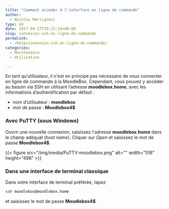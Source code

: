 ```yaml
---
title: "Comment accéder à l'interface en ligne de commande"
author:
  - Nicolas Martignoni
type: kb
date: 2017-04-17T19:12:14+00:00
slug: connexion-ssh-en-ligne-de-commande
permalink:
  - /help/connexion-ssh-en-ligne-de-commande/
categories:
  - Maintenance
  - Utilisation

---
```

En tant qu’utilisateur, il n'est en principe pas nécessaire de vous connecter en ligne de commande à la MoodleBox. Cependant, vous pouvez y accéder au besoin via SSH en utilisant l’adresse __moodlebox.home__, avec les informations d’authentification par défaut :

  * nom d’utilisateur : __moodlebox__
  * mot de passe : __Moodlebox4$__

### Avec PuTTY (sous Windows)

Ouvrir une nouvelle connexion, saisissez l'adresse __moodlebox.home__ dans le champ adéquat (_host name_). Cliquer sur _Open_ et saisissez le mot de passe __Moodlebox4$__.

{{< figure src="/img/media/PuTTY-moodlebox.png" alt="" width="516" height="498" >}}

### Dans une interface de terminal classique

Dans votre interface de terminal préférée, tapez

```bash
ssh moodlebox@moodlebox.home
```

et saisissez le mot de passe __Moodlebox4$__.
